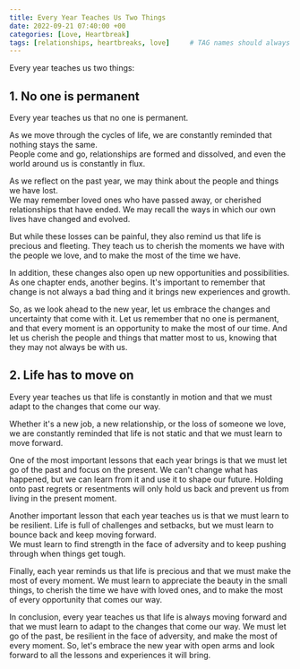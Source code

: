 ```yaml
---
title: Every Year Teaches Us Two Things
date: 2022-09-21 07:40:00 +00
categories: [Love, Heartbreak]
tags: [relationships, heartbreaks, love]     # TAG names should always be lowercase
---
```


Every year teaches us two things: 

## 1. No one is permanent

Every year teaches us that no one is permanent. 

As we move through the cycles of life, we are constantly reminded that nothing stays the same.  
People come and go, relationships are formed and dissolved, and even the world around us is constantly in flux.

As we reflect on the past year, we may think about the people and things we have lost.  
We may remember loved ones who have passed away, or cherished relationships that have ended. We may recall the ways in which our own lives have changed and evolved.

But while these losses can be painful, they also remind us that life is precious and fleeting. They teach us to cherish the moments we have with the people we love, and to make the most of the time we have.

In addition, these changes also open up new opportunities and possibilities. As one chapter ends, another begins. It's important to remember that change is not always a bad thing and it brings new experiences and growth.

So, as we look ahead to the new year, let us embrace the changes and uncertainty that come with it. Let us remember that no one is permanent, and that every moment is an opportunity to make the most of our time. And let us cherish the people and things that matter most to us, knowing that they may not always be with us.

## 2. Life has to move on

Every year teaches us that life is constantly in motion and that we must adapt to the changes that come our way. 

Whether it's a new job, a new relationship, or the loss of someone we love, we are constantly reminded that life is not static and that we must learn to move forward.

One of the most important lessons that each year brings is that we must let go of the past and focus on the present. We can't change what has happened, but we can learn from it and use it to shape our future. Holding onto past regrets or resentments will only hold us back and prevent us from living in the present moment.

Another important lesson that each year teaches us is that we must learn to be resilient. Life is full of challenges and setbacks, but we must learn to bounce back and keep moving forward.  
We must learn to find strength in the face of adversity and to keep pushing through when things get tough.

Finally, each year reminds us that life is precious and that we must make the most of every moment. We must learn to appreciate the beauty in the small things, to cherish the time we have with loved ones, and to make the most of every opportunity that comes our way.

In conclusion, every year teaches us that life is always moving forward and that we must learn to adapt to the changes that come our way. We must let go of the past, be resilient in the face of adversity, and make the most of every moment. So, let's embrace the new year with open arms and look forward to all the lessons and experiences it will bring.